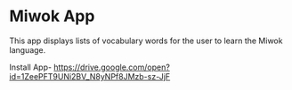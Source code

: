 Miwok App
===================================

This app displays lists of vocabulary words for the user to learn the Miwok language.

Install App- https://drive.google.com/open?id=1ZeePFT9UNi2BV_N8yNPf8JMzb-sz-JjF
